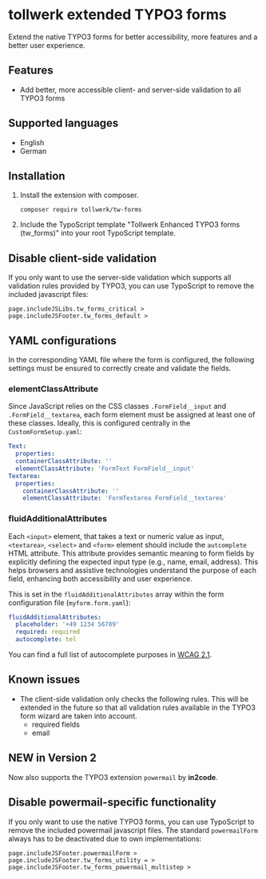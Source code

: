 # tollwerk extended TYPO3 forms

Extend the native TYPO3 forms for better accessibility, more features and a better user experience.

## Features

* Add better, more accessible client- and server-side validation to all TYPO3 forms

## Supported languages

* English
* German

## Installation

1. Install the extension with composer.
    ```
    composer require tollwerk/tw-forms
    ```

2. Include the TypoScript template "Tollwerk Enhanced TYPO3 forms (tw_forms)" into your root TypoScript template.

## Disable client-side validation

If you only want to use the server-side validation which supports all validation rules provided by TYPO3, you can use 
TypoScript to remove the included javascript files:

```typo3_typoscript
page.includeJSLibs.tw_forms_critical >
page.includeJSFooter.tw_forms_default >
```

## YAML configurations

In the corresponding YAML file where the form is configured, the following settings must be ensured to correctly create and validate the fields.

### elementClassAttribute
Since JavaScript relies on the CSS classes `.FormField__input` and `.FormField__textarea`, each form element must be assigned at least one of these classes. Ideally, this is configured centrally in the `CustomFormSetup.yaml`:
```yaml
Text:
  properties:
  containerClassAttribute: ''
  elementClassAttribute: 'FormText FormField__input'
Textarea:
  properties:
    containerClassAttribute: ''
    elementClassAttribute: 'FormTextarea FormField__textarea'
```
### fluidAdditionalAttributes
Each `<input>` element, that takes a text or numeric value as input, `<textarea>`, `<select>` and `<form>` element should include the `autcomplete` HTML attribute. This attribute provides semantic meaning to form fields by explicitly defining the expected input type (e.g., name, email, address). This helps browsers and assistive technologies understand the purpose of each field, enhancing both accessibility and user experience.

This is set in the `fluidAdditionalAttributes` array within the form configuration file (`myform.form.yaml`):
```yaml
fluidAdditionalAttributes:
  placeholder: '+49 1234 56789'
  required: required
  autocomplete: tel
```
You can find a full list of autocomplete purposes in [WCAG 2.1](https://www.w3.org/TR/WCAG21/#input-purposes).

## Known issues

* The client-side validation only checks the following rules. This will be extended in the future so that all
validation rules available in the TYPO3 form wizard are taken into account.
  * required fields
  * email
  
## NEW in Version 2

Now also supports the TYPO3 extension ``powermail`` by **in2code**.

## Disable powermail-specific functionality

If you only want to use the native TYPO3 forms, you can use TypoScript to remove the included powermail javascript files. The standard `powermailForm` always has to be deactivated due to own implementations:

```typo3_typoscript
page.includeJSFooter.powermailForm >
page.includeJSFooter.tw_forms_utility = >
page.includeJSFooter.tw_forms_powermail_multistep >
```
